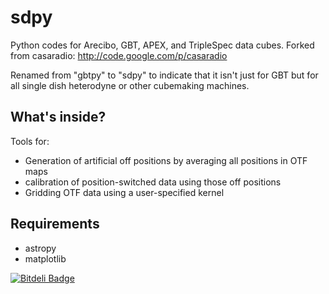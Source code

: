 sdpy
====

Python codes for Arecibo, GBT, APEX, and TripleSpec data cubes.  Forked from
casaradio: http://code.google.com/p/casaradio

Renamed from "gbtpy" to "sdpy" to indicate that it isn't just for GBT but for
all single dish heterodyne or other cubemaking machines.


What's inside?
--------------

Tools for:

 * Generation of artificial off positions by averaging all positions in OTF maps
 * calibration of position-switched data using those off positions
 * Gridding OTF data using a user-specified kernel

Requirements
------------

 * astropy
 * matplotlib

[![Bitdeli Badge](https://d2weczhvl823v0.cloudfront.net/keflavich/sdpy/trend.png)](https://bitdeli.com/free "Bitdeli Badge")

